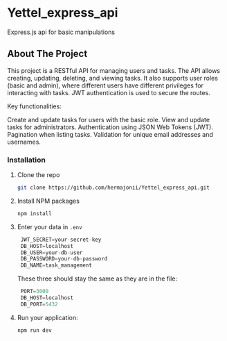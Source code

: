# Yettel_express_api
Express.js api for basic manipulations

## About The Project

This project is a RESTful API for managing users and tasks. The API allows creating, updating, deleting, and viewing tasks. It also supports user roles (basic and admin), where different users have different privileges for interacting with tasks. JWT authentication is used to secure the routes.

Key functionalities:

Create and update tasks for users with the basic role.
View and update tasks for administrators.
Authentication using JSON Web Tokens (JWT).
Pagination when listing tasks.
Validation for unique email addresses and usernames.


### Installation


1. Clone the repo
   ```sh
   git clone https://github.com/hermajonii/Yettel_express_api.git
   ```
3. Install NPM packages
   ```sh
   npm install
   ```
4. Enter your data in `.env`
   ```js
    JWT_SECRET=your-secret-key
    DB_HOST=localhost
    DB_USER=your-db-user
    DB_PASSWORD=your-db-password
    DB_NAME=task_management

   ```
   These three should stay the same as they are in the file:
   ```js
    PORT=3000
    DB_HOST=localhost
    DB_PORT=5432
    ```
5. Run your application: 
    ```sh
    npm run dev 
    ```